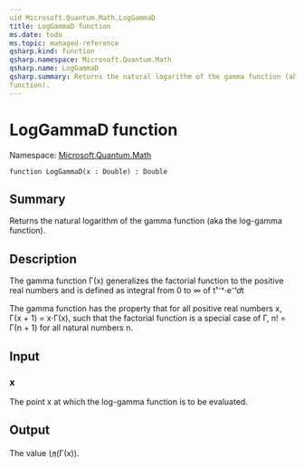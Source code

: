 ```yaml
---
uid Microsoft.Quantum.Math.LogGammaD
title: LogGammaD function
ms.date: todo
ms.topic: managed-reference
qsharp.kind: function
qsharp.namespace: Microsoft.Quantum.Math
qsharp.name: LogGammaD
qsharp.summary: Returns the natural logarithm of the gamma function (aka the log-gamma
function).
---
```


# LogGammaD function

Namespace: [Microsoft.Quantum.Math](xref:Microsoft.Quantum.Math)

```qsharp
function LogGammaD(x : Double) : Double
```

## Summary
Returns the natural logarithm of the gamma function (aka the log-gamma
function).

## Description
The gamma function Γ(x) generalizes the factorial function
to the positive real numbers and is defined as
integral from 0 to ∞ of t¹⁻ˣ⋅e⁻ᵗ𝑑t

The gamma function has the property that for all positive real numbers
x, Γ(x + 1) = x⋅Γ(x), such that the factorial function
is a special case of Γ, n! = Γ(n + 1) for all natural numbers n.

## Input
### x
The point x at which the log-gamma function is to be evaluated.

## Output
The value ㏑(Γ(x)).
